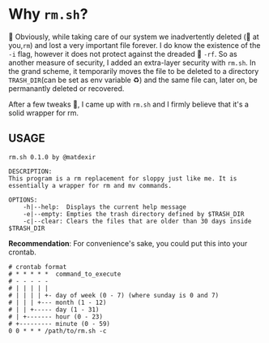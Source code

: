# Why `rm.sh`?

:hammer: Obviously, while taking care of our system we inadvertently deleted (:eyes: at you,`rm`) and lost a very important file forever.
I do know the existence of the `-i` flag, however it does not protect against the dreaded :triangular_flag_on_post: `-rf`.
So as another measure of security, I added an extra-layer security with `rm.sh`. In the grand scheme, it temporarily moves the file to be deleted to a directory `TRASH_DIR`(can be set as env variable :recycle:) and the same file can, later on, be permanantly deleted or recovered.

After a few tweaks :wrench:, I came up with `rm.sh` and I firmly believe that it's a solid wrapper for rm.

## USAGE
```
rm.sh 0.1.0 by @matdexir

DESCRIPTION:
This program is a rm replacement for sloppy just like me. It is essentially a wrapper for rm and mv commands.

OPTIONS:
	-h|--help:	Displays the current help message
	-e|--empty:	Empties the trash directory defined by $TRASH_DIR
	-c|--clear:	Clears the files that are older than 30 days inside $TRASH_DIR 
```

**Recommendation**:
For convenience's sake, you could put this into your crontab.

```
# crontab format
# * * * * *  command_to_execute
# - - - - -
# | | | | |
# | | | | +- day of week (0 - 7) (where sunday is 0 and 7)
# | | | +--- month (1 - 12)
# | | +----- day (1 - 31)
# | +------- hour (0 - 23)
# +--------- minute (0 - 59)
0 0 * * * /path/to/rm.sh -c
```
